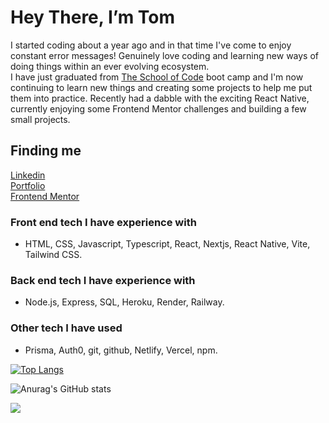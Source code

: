 # Hey There, I’m Tom
I started coding about a year ago and in that time I've come to enjoy constant error messages! Genuinely love coding and learning new ways of doing things within an ever evolving ecosystem.\
I have just graduated from <a href='https://www.schoolofcode.co.uk/' target='_blank'>The School of Code</a> boot camp and I'm now continuing to learn new things and creating some projects to help me put them into practice. Recently had a dabble with the exciting React Native, currently enjoying some Frontend Mentor challenges and building a few small projects.

## Finding me
<a href='https://www.linkedin.com/in/tom-birbeck/' target="_blank">Linkedin</a>\
<a href='https://portfolio-tombirbeck.vercel.app/' target="_blank">Portfolio</a>\
<a href='https://www.frontendmentor.io/profile/TomBirbeck' target="_blank">Frontend Mentor</a>

 ### Front end tech I have experience with
 - HTML, CSS, Javascript, Typescript, React, Nextjs, React Native, Vite, Tailwind CSS.
 
 ### Back end tech I have experience with
 -  Node.js, Express, SQL, Heroku, Render, Railway. 
 
 ### Other tech I have used
 - Prisma, Auth0, git, github, Netlify, Vercel, npm. 

[![Top Langs](https://github-readme-stats.vercel.app/api/top-langs/?username=TomBirbeck&layout=compact&theme=tokyonight)](https://github.com/anuraghazra/github-readme-stats)

![Anurag's GitHub stats](https://github-readme-stats.vercel.app/api?username=TomBirbeck&show_icons=true&theme=tokyonight) 


<img src="https://www.codewars.com/users/TomBirbeck/badges/large"/>
<!---
TomBirbeck/TomBirbeck is a ✨ special ✨ repository because its `README.md` (this file) appears on your GitHub profile.
You can click the Preview link to take a look at your changes.
--->
